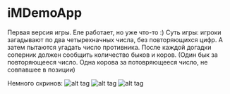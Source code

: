 # iMDemoApp

Первая версия игры. Еле работает, но уже что-то :) 
Суть игры: игроки загадывают по два четырехначных числа, без повторяющихся цифр. 
А затем пытаются угадать число противника. После каждой догадки соперник должен сообщить количество быков и коров. 
(Один бык за повторяющееся число. Одна корова за потовряющееся число, не совпавшее в позиции)

Немного скринов: 
![alt tag](https://github.com/kekcik/iMDemoApp/imgforgit/img_6110.jpg)
![alt tag](https://github.com/kekcik/iMDemoApp/imgforgit/img_6112.jpg)
![alt tag](https://github.com/kekcik/iMDemoApp/imgforgit/img_6113.jpg)
